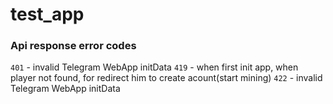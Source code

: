 # test_app

### Api response error codes

`401` - invalid Telegram WebApp initData
`419` - when first init app, when player not found, for redirect him to create acount(start mining)
`422` - invalid Telegram WebApp initData
